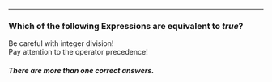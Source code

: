 
***

### Which of the following Expressions are equivalent to *true*?

<div class="hint">
  Be careful with integer division!
</div>

<div class="hint">
  Pay attention to the operator precedence!
</div>

##### There are more than one correct answers.
